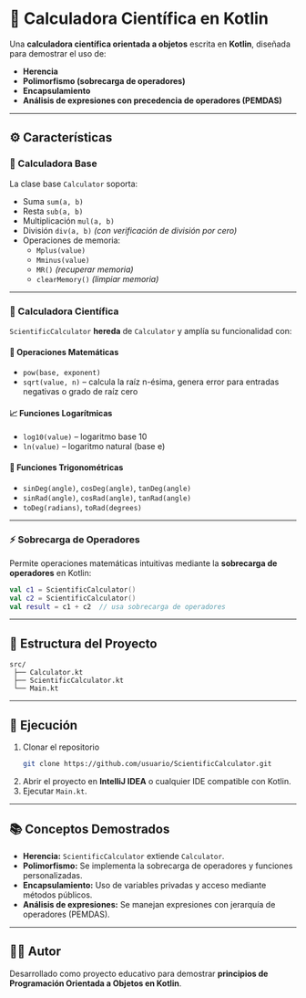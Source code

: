 # 🧮 Calculadora Científica en Kotlin

Una **calculadora científica orientada a objetos** escrita en **Kotlin**, diseñada para demostrar el uso de:
- **Herencia**
- **Polimorfismo (sobrecarga de operadores)**
- **Encapsulamiento**
- **Análisis de expresiones con precedencia de operadores (PEMDAS)**

---

## ⚙️ Características

### 🧠 Calculadora Base
La clase base `Calculator` soporta:
- Suma `sum(a, b)`
- Resta `sub(a, b)`
- Multiplicación `mul(a, b)`
- División `div(a, b)` *(con verificación de división por cero)*
- Operaciones de memoria:
  - `Mplus(value)`
  - `Mminus(value)`
  - `MR()` *(recuperar memoria)*
  - `clearMemory()` *(limpiar memoria)*

---

### 🧪 Calculadora Científica
`ScientificCalculator` **hereda** de `Calculator` y amplía su funcionalidad con:

#### 🔢 Operaciones Matemáticas
- `pow(base, exponent)`
- `sqrt(value, n)` – calcula la raíz n-ésima, genera error para entradas negativas o grado de raíz cero

#### 📈 Funciones Logarítmicas
- `log10(value)` – logaritmo base 10
- `ln(value)` – logaritmo natural (base e)

#### 📐 Funciones Trigonométricas
- `sinDeg(angle)`, `cosDeg(angle)`, `tanDeg(angle)`
- `sinRad(angle)`, `cosRad(angle)`, `tanRad(angle)`
- `toDeg(radians)`, `toRad(degrees)`

---

### ⚡ Sobrecarga de Operadores
Permite operaciones matemáticas intuitivas mediante la **sobrecarga de operadores** en Kotlin:

```kotlin
val c1 = ScientificCalculator()
val c2 = ScientificCalculator()
val result = c1 + c2  // usa sobrecarga de operadores
```

---

## 🧩 Estructura del Proyecto
```
src/
 ├── Calculator.kt
 ├── ScientificCalculator.kt
 └── Main.kt
```

---

## 🚀 Ejecución
1. Clonar el repositorio  
   ```bash
   git clone https://github.com/usuario/ScientificCalculator.git
   ```
2. Abrir el proyecto en **IntelliJ IDEA** o cualquier IDE compatible con Kotlin.  
3. Ejecutar `Main.kt`.

---

## 📚 Conceptos Demostrados
- **Herencia:** `ScientificCalculator` extiende `Calculator`.  
- **Polimorfismo:** Se implementa la sobrecarga de operadores y funciones personalizadas.  
- **Encapsulamiento:** Uso de variables privadas y acceso mediante métodos públicos.  
- **Análisis de expresiones:** Se manejan expresiones con jerarquía de operadores (PEMDAS).

---

## 🧑‍💻 Autor
Desarrollado como proyecto educativo para demostrar **principios de Programación Orientada a Objetos en Kotlin**.
